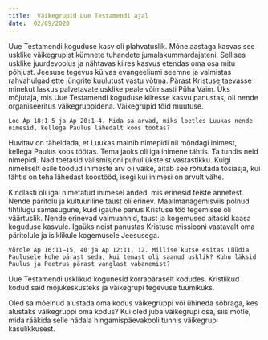 ```yaml
---
title:  Väikegrupid Uue Testamendi ajal
date:  02/09/2020
---
```


Uue Testamendi koguduse kasv oli plahvatuslik. Mõne aastaga kasvas see usklike väikegrupist kümnete tuhandete jumalakummardajateni. Sellises usklike juurdevoolus ja nähtavas kiires kasvus etendas oma osa mitu põhjust. Jeesuse tegevus külvas evangeeliumi seemne ja valmistas rahvahulgad ette jüngrite kuulutust vastu võtma. Pärast Kristuse taevasse minekut laskus palvetavate usklike peale võimsasti Püha Vaim. Üks mõjutaja, mis Uue Testamendi koguduse kiiresse kasvu panustas, oli nende organiseeritus väikegruppidena. Väikegrupid tõid muutuse.

`Loe Ap 18:1–5 ja Ap 20:1–4. Mida sa arvad, miks loetles Luukas nende nimesid, kellega Paulus lähedalt koos töötas?`

Huvitav on täheldada, et Luukas mainib nimepidi nii mõndagi inimest, kellega Paulus koos töötas. Tema jaoks oli iga inimene tähtis. Ta tundis neid nimepidi. Nad toetasid välismisjoni puhul üksteist vastastikku. Kuigi nimeliselt esile toodud inimeste arv oli väike, aitab see rõhutada tõsiasja, kui tähtis on teha lähedast koostööd, isegi kui inimesi on arvult vähe.

Kindlasti oli igal nimetatud inimesel anded, mis erinesid teiste annetest. Nende päritolu ja kultuuriline taust oli erinev. Maailmanägemisviis polnud tihtilugu samasugune, kuid igaühe panus Kristuse töö tegemisse oli väärtuslik. Nende erinevad vaimuannid, taust ja kogemused aitasid kaasa koguduse kasvule. Igaüks neist panustas Kristuse missiooni vastavalt oma päritolule ja isiklikule kogemusele Jeesusega.

`Võrdle Ap 16:11–15, 40 ja Ap 12:11, 12. Millise kutse esitas Lüüdia Paulusele kohe pärast seda, kui temast oli saanud usklik? Kuhu läksid Paulus ja Peetrus pärast vanglast vabanemist?`

Uue Testamendi usklikud kogunesid korrapäraselt kodudes. Kristlikud kodud said mõjukeskusteks ja väikegrupi tegevuse tuumikuks.

Oled sa mõelnud alustada oma kodus väikegruppi või ühineda sõbraga, kes alustaks väikegruppi oma kodus? Kui oled juba väikegrupi osa, siis mõtle, mida rääkida selle nädala hingamispäevakooli tunnis väikegrupi kasulikkusest.